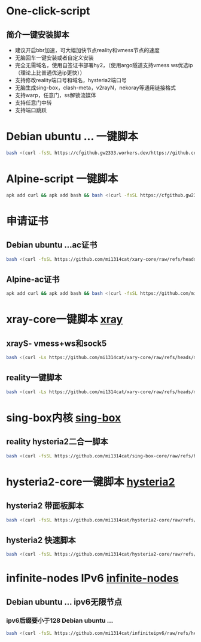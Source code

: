 # One-click-script
## 简介一键安装脚本
- 建议开启bbr加速，可大幅加快节点reality和vmess节点的速度
- 无脑回车一键安装或者自定义安装
- 完全无需域名，使用自签证书部署hy2，（使用argo隧道支持vmess ws优选ip（理论上比普通优选ip更快））
- 支持修改reality端口号和域名，hysteria2端口号
- 无脑生成sing-box，clash-meta，v2rayN，nekoray等通用链接格式
- 支持warp，任意门，ss解锁流媒体
- 支持任意门中转
- 支持端口跳跃
# Debian ubuntu ... 一键脚本
```bash
bash <(curl -fsSL https://cfgithub.gw2333.workers.dev/https://github.com/mi1314cat/One-click-script/raw/refs/heads/main/Ubuntu.sh)
```
# Alpine-script 一键脚本
```bash
apk add curl && apk add bash && bash <(curl -fsSL https://cfgithub.gw2333.workers.dev/https://github.com/mi1314cat/Alpine-script/raw/refs/heads/main/alpine.sh)
```

# 申请证书
## Debian ubuntu ...ac证书
```bash
bash <(curl -fsSL https://github.com/mi1314cat/xary-core/raw/refs/heads/main/acme.sh)
```
## Alpine-ac证书
 ```bash
apk add curl && apk add bash && bash <(curl -fsSL https://github.com/mi1314cat/Alpine-script/raw/refs/heads/main/acme.sh)
```
# xray-core一键脚本  [xray](https://github.com/mi1314cat/xary-core)
## xrayS- vmess+ws和sock5
```bash
bash <(curl -Ls https://github.com/mi1314cat/xary-core/raw/refs/heads/main/xrayS.sh)
```
## reality一键脚本

```bash
bash <(curl -Ls https://github.com/mi1314cat/xary-core/raw/refs/heads/main/reality_xray.sh)
```
# sing-box内核 [sing-box](https://github.com/mi1314cat/sing-box-core)
## reality hysteria2二合一脚本

```bash
bash <(curl -fsSL https://github.com/mi1314cat/sing-box-core/raw/refs/heads/main/install.sh)
```

# hysteria2-core一键脚本 [hysteria2](https://github.com/mi1314cat/hysteria2-core)
## hysteria2 带面板脚本
```bash
bash <(curl -fsSL https://github.com/mi1314cat/hysteria2-core/raw/refs/heads/main/hy2-panel.sh)
```
## hysteria2 快速脚本
```bash
bash <(curl -fsSL https://github.com/mi1314cat/hysteria2-core/raw/refs/heads/main/fast-hy2.sh)
```
# infinite-nodes IPv6 [infinite-nodes](https://github.com/mi1314cat/infiniteipv6)
## Debian ubuntu ... ipv6无限节点  
### ipv6后缀要小于128 Debian ubuntu ...
```bash
bash <(curl -fsSL https://github.com/mi1314cat/infiniteipv6/raw/refs/heads/main/infinite-nodes.sh)
```
